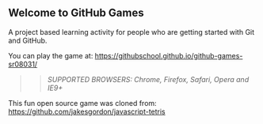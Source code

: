 ## Welcome to GitHub Games

A project based learning activity for people who are getting started with Git and GitHub.

You can play the game at: https://githubschool.github.io/github-games-sr08031/

>> _*SUPPORTED BROWSERS*: Chrome, Firefox, Safari, Opera and IE9+_

This fun open source game was cloned from: https://github.com/jakesgordon/javascript-tetris
